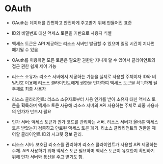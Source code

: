 # OAuth

- OAuth는 데이터를 간편하고 안전하게 주고받기 위해 만들어진 표준

- ID와 비밀번호 대신 액세스 토큰을 기반으로 사용자 식별

- 액세스 토큰은 API 제공하는 리소스 서버만 발급할 수 있으며 일정 시간이 지나면 폐기될 수 있음

- OAuth를 이용하면 모든 토큰은 필요한 권한만 지니게 할 수 있어서 클라이언트의 접근 권한 쉽게 제어 가능

- 리소스 소유자: 리소스 서버에서 제공하는 기능을 실제로 사용할 주체이자 ID와 비밀번호 이용해 리소스 클라이언트에게 권한을 인가하여 액세스 토큰을 획득하게 될 주체로 최종 사용자

- 리소스 클라리언트: 리소스 소유자로부터 사용 인가를 받아 소유자 대신 액세스 토큰을 획득하며 액세스 토큰 사용해 리소스 서버의 API 사용하는 주체로 최종 사용자의 인가가 반드시 필요

- 인가 서버: 액세스 토큰과 인가 코드를 관리하는 서버. 리소스 서버가 올바른 액세스 토큰 받았는지 검증하고 만료된 액세스 토큰 폐기. 리소스 클라리언트의 권한을 제어할 클라이언트 ID와 시크릿 정보 관리.

- 리소스 서버: 보호된 리소스를 관리하며 리소스 클라이언트가 사용할 API 제공하는 주체. API 사용하기 위해 액세스 토큰 필요하며 액세스 토큰이 유효한지 확인하기 위해 인가 서버와 통신을 주고 받기도 함.
